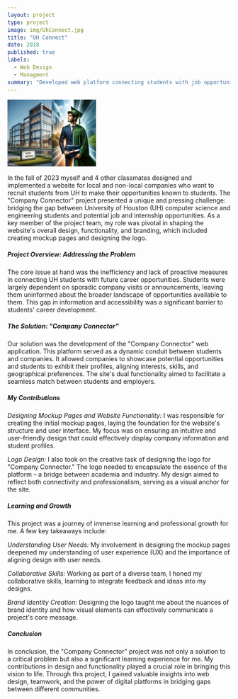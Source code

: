 ```yaml
---
layout: project
type: project
image: img/UhConnect.jpg
title: "UH Connect"
date: 2018
published: true
labels:
  - Web Design
  - Managment
summary: "Developed web platform connecting students with job opportunities."
---
```


<img width="200px" class="rounded float-start pe-4" src="../img/UhConnect.jpg">

In the fall of 2023 myself and 4 other classmates designed and implemented a website for local and non-local companies who want to recruit students from UH to make their opportunities known to students.
The "Company Connector" project presented a unique and pressing challenge: bridging the gap between University of Houston (UH) computer science and engineering students and potential job and internship opportunities. As a key member of the project team, my role was pivotal in shaping the website's overall design, functionality, and branding, which included creating mockup pages and designing the logo.

##### Project Overview: Addressing the Problem
The core issue at hand was the inefficiency and lack of proactive measures in connecting UH students with future career opportunities. Students were largely dependent on sporadic company visits or announcements, leaving them uninformed about the broader landscape of opportunities available to them. This gap in information and accessibility was a significant barrier to students' career development.

##### The Solution: "Company Connector"
Our solution was the development of the "Company Connector" web application. This platform served as a dynamic conduit between students and companies. It allowed companies to showcase potential opportunities and students to exhibit their profiles, aligning interests, skills, and geographical preferences. The site's dual functionality aimed to facilitate a seamless match between students and employers.

##### My Contributions
*Designing Mockup Pages and Website Functionality:* I was responsible for creating the initial mockup pages, laying the foundation for the website's structure and user interface. My focus was on ensuring an intuitive and user-friendly design that could effectively display company information and student profiles.

*Logo Design:* I also took on the creative task of designing the logo for "Company Connector." The logo needed to encapsulate the essence of the platform – a bridge between academia and industry. My design aimed to reflect both connectivity and professionalism, serving as a visual anchor for the site.

##### Learning and Growth
This project was a journey of immense learning and professional growth for me. A few key takeaways include:

*Understanding User Needs:* My involvement in designing the mockup pages deepened my understanding of user experience (UX) and the importance of aligning design with user needs.

*Collaborative Skills:* Working as part of a diverse team, I honed my collaborative skills, learning to integrate feedback and ideas into my designs.

*Brand Identity Creation:* Designing the logo taught me about the nuances of brand identity and how visual elements can effectively communicate a project's core message.

##### Conclusion
In conclusion, the "Company Connector" project was not only a solution to a critical problem but also a significant learning experience for me. My contributions in design and functionality played a crucial role in bringing this vision to life. Through this project, I gained valuable insights into web design, teamwork, and the power of digital platforms in bridging gaps between different communities.
